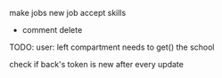 make jobs new job accept skills

+ comment delete

TODO:
user:
left compartment needs to get() the school

check if back's token is new after every update